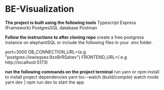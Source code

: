 # BE-Visualization

**The project is built using the following tools**
Typescript Express (Framework) PostgresSQL database Postman

**Follow the instructions to after cloning repo**
create a free postgress instance on elephantSQL or include the following files in your .env folder.

port=3000 
DB_CONNECTION_URL=(e.g "postgres://ewisqoes:9zxBrRSahev")
FRONTEND_URL=( e.g http://localhost:5173)


**run the following commands on the project terminal**
run yarn or npm install to install project dependencies yarn tsc--watch (build/compile) watch mode yarn dev | npm run dev to start the app


